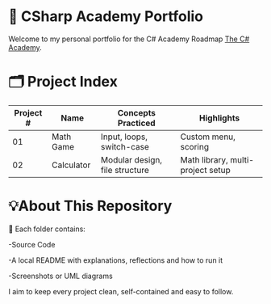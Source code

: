 # 🌸 CSharp Academy Portfolio

Welcome to my personal portfolio for the C# Academy Roadmap [The C# Academy](https://www.thecsharpacademy.com/).

# 🗂 Project Index
| Project # | Name         | Concepts Practiced              | Highlights |
|-----------|--------------|----------------------------------|------------|
| 01        | Math Game    | Input, loops, switch-case        | Custom menu, scoring |
| 02        | Calculator   | Modular design, file structure   | Math library, multi-project setup |


# 💡About This Repository

📁 Each folder contains:

-Source Code

-A local README with explanations, reflections and how to run it

-Screenshots or UML diagrams 

I aim to keep every project clean, self-contained and easy to follow.



